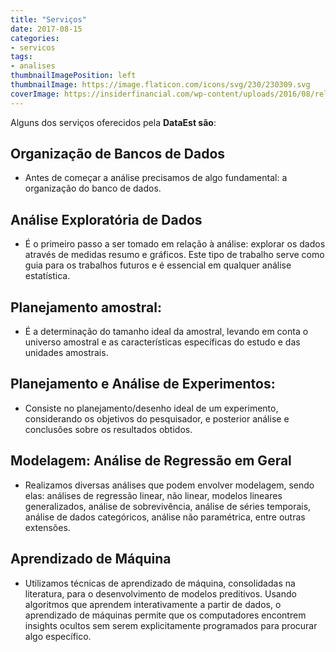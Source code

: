 ```yaml
---
title: "Serviços"
date: 2017-08-15
categories:
- servicos
tags:
- analises
thumbnailImagePosition: left
thumbnailImage: https://image.flaticon.com/icons/svg/230/230309.svg
coverImage: https://insiderfinancial.com/wp-content/uploads/2016/08/reliability-rajant-mesh-wireless-network.jpg
---
```


Alguns dos serviços oferecidos pela **DataEst são**:
<!--more-->

## Organização de Bancos de Dados
  - Antes de começar a análise precisamos de algo fundamental: a 
  organização do banco de dados. 

## Análise Exploratória de Dados
  - É o primeiro passo a ser tomado em relação à análise: explorar
  os dados através de medidas resumo e gráficos. Este tipo de trabalho
  serve como guia para os trabalhos futuros e é essencial em qualquer
  análise estatística. 
  

## Planejamento amostral: 
  - É a determinação do tamanho ideal da amostral, levando em conta
  o universo amostral e as características específicas do estudo e
  das unidades amostrais. 
  
## Planejamento e Análise de Experimentos:
  - Consiste no planejamento/desenho ideal de um experimento, 
  considerando os objetivos do pesquisador, e posterior análise 
  e conclusões sobre os resultados obtidos. 
  
## Modelagem: Análise de Regressão em Geral
  - Realizamos diversas análises que podem envolver modelagem, 
  sendo elas: análises de regressão linear, não linear, modelos
  lineares generalizados, análise de sobrevivência, análise de séries
  temporais, análise de dados categóricos, análise não paramétrica, 
  entre outras extensões. 
  
## Aprendizado de Máquina

  - Utilizamos técnicas de aprendizado de máquina, consolidadas
na literatura, para o desenvolvimento de modelos preditivos. 
Usando algoritmos que aprendem interativamente a partir de dados, o aprendizado de máquinas permite que os computadores encontrem insights ocultos sem serem explicitamente programados para procurar 
algo específico.